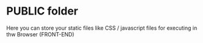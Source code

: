 # PUBLIC folder

Here you can store your static files like CSS / javascript files for executing in thw Browser  (FRONT-END)
